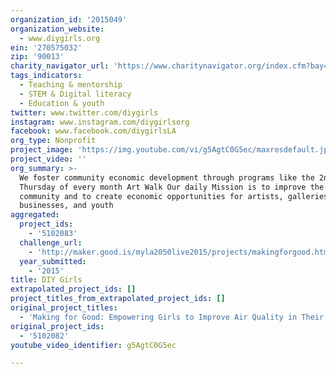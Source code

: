 ```yaml
---
organization_id: '2015049'
organization_website:
  - www.diygirls.org
ein: '270575032'
zip: '90013'
charity_navigator_url: 'https://www.charitynavigator.org/index.cfm?bay=search.profile&ein=270575032'
tags_indicators:
  - Teaching & mentorship
  - STEM & Digital literacy
  - Education & youth
twitter: www.twitter.com/diygirls
instagram: www.instagram.com/diygirlsorg
facebook: www.facebook.com/diygirlsLA
org_type: Nonprofit
project_image: 'https://img.youtube.com/vi/g5AgtC0G5ec/maxresdefault.jpg'
project_video: ''
org_summary: >-
  We foster community economic development through programs like the 2nd
  Thursday of every month Art Walk Our daily Mission is to improve the local
  community and to create economic opportunities for artists, galleries, small
  businesses, and youth
aggregated:
  project_ids:
    - '5102083'
  challenge_url:
    - 'http://maker.good.is/myla2050live2015/projects/makingforgood.html'
  year_submitted:
    - '2015'
title: DIY Girls
extrapolated_project_ids: []
project_titles_from_extrapolated_project_ids: []
original_project_titles:
  - 'Making for Good: Empowering Girls to Improve Air Quality in Their Community'
original_project_ids:
  - '5102082'
youtube_video_identifier: g5AgtC0G5ec

---
```

